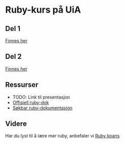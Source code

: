 # Ruby-kurs på UiA

## Del 1

[Finnes her](https://github.com/eiriklied/ruby-kurs-uia/tree/master/del_1#readme)

## Del 2

[Finnes her](https://github.com/eiriklied/ruby-kurs-uia/tree/master/del_2#readme)


## Ressurser

- TODO:  Link til presentasjon
- [Offisiell ruby-dok](http://ruby-doc.org/core/)
- [Søkbar ruby-dokumentasjon](http://railsapi.com/doc/ruby-v1.9.2/)

## Videre

Har du lyst til å lære mer ruby, anbefaler vi [Ruby koans](http://rubykoans.com/)


